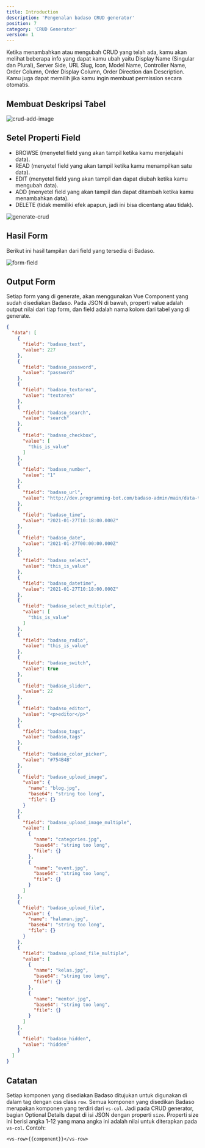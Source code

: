 ```yaml
---
title: Introduction
description: 'Pengenalan badaso CRUD generator'
position: 7
category: 'CRUD Generator'
version: 1
---
```


Ketika menambahkan atau mengubah CRUD yang telah ada, kamu akan melihat beberapa info yang dapat kamu ubah yaitu Display Name (Singular dan Plural), Server Side, URL Slug, Icon, Model Name, Controller Name, Order Column, Order Display Column, Order Direction dan Description. Kamu juga dapat memilih jika kamu ingin membuat permission secara otomatis.

## Membuat Deskripsi Tabel
![crud-add-image](/crud-generator/introduction/crud-add-part-1.png)

## Setel Properti Field
* BROWSE (menyetel field yang akan tampil ketika kamu menjelajahi data).
* READ (menyetel field yang akan tampil ketika kamu menampilkan satu data).
* EDIT (menyetel field yang akan tampil dan dapat diubah ketika kamu mengubah data).
* ADD (menyetel field yang akan tampil dan dapat ditambah ketika kamu menambahkan data).
* DELETE (tidak memiliki efek apapun, jadi ini bisa dicentang atau tidak).

![generate-crud](/crud-generator/introduction/generate-crud.png)

## Hasil Form

Berikut ini hasil tampilan dari field yang tersedia di Badaso.

![form-field](/crud-generator/introduction/form-field.png)

## Output Form

Setiap form yang di generate, akan menggunakan Vue Component yang sudah disediakan Badaso. Pada JSON di bawah, properti value adalah output nilai dari tiap form, dan field adalah nama kolom dari tabel yang di generate.

```json [JSON]
{
  "data": [
    {
      "field": "badaso_text",
      "value": 227
    },
    {
      "field": "badaso_password",
      "value": "password"
    },
    {
      "field": "badaso_textarea",
      "value": "textarea"
    },
    {
      "field": "badaso_search",
      "value": "search"
    },
    {
      "field": "badaso_checkbox",
      "value": [
        "this_is_value"
      ]
    },
    {
      "field": "badaso_number",
      "value": "1"
    },
    {
      "field": "badaso_url",
      "value": "http://dev.programming-bot.com/badaso-admin/main/data-test/add"
    },
    {
      "field": "badaso_time",
      "value": "2021-01-27T10:18:00.000Z"
    },
    {
      "field": "badaso_date",
      "value": "2021-01-27T00:00:00.000Z"
    },
    {
      "field": "badaso_select",
      "value": "this_is_value"
    },
    {
      "field": "badaso_datetime",
      "value": "2021-01-27T10:18:00.000Z"
    },
    {
      "field": "badaso_select_multiple",
      "value": [
        "this_is_value"
      ]
    },
    {
      "field": "badaso_radio",
      "value": "this_is_value"
    },
    {
      "field": "badaso_switch",
      "value": true
    },
    {
      "field": "badaso_slider",
      "value": 22
    },
    {
      "field": "badaso_editor",
      "value": "<p>editor</p>"
    },
    {
      "field": "badaso_tags",
      "value": "badaso,tags"
    },
    {
      "field": "badaso_color_picker",
      "value": "#754B4B"
    },
    {
      "field": "badaso_upload_image",
      "value": {
        "name": "blog.jpg",
        "base64": "string too long",
        "file": {}
      }
    },
    {
      "field": "badaso_upload_image_multiple",
      "value": [
        {
          "name": "categories.jpg",
          "base64": "string too long",
          "file": {}
        },
        {
          "name": "event.jpg",
          "base64": "string too long",
          "file": {}
        }
      ]
    },
    {
      "field": "badaso_upload_file",
      "value": {
        "name": "halaman.jpg",
        "base64": "string too long",
        "file": {}
      }
    },
    {
      "field": "badaso_upload_file_multiple",
      "value": [
        {
          "name": "kelas.jpg",
          "base64": "string too long",
          "file": {}
        },
        {
          "name": "mentor.jpg",
          "base64": "string too long",
          "file": {}
        }
      ]
    },
    {
      "field": "badaso_hidden",
      "value": "hidden"
    }
  ]
}
```
## Catatan

Setiap komponen yang disediakan Badaso ditujukan untuk digunakan di dalam tag dengan css class `row`. Semua komponen yang disedikan Badaso merupakan komponen yang terdiri dari `vs-col`. Jadi pada CRUD generator, bagian Optional Details dapat di isi JSON dengan properti `size`. Properti size ini berisi angka 1-12 yang mana angka ini adalah nilai untuk diterapkan pada `vs-col`. Contoh:

```vue [.vue]
<vs-row>{{component}}</vs-row>
```